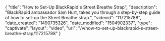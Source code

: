 {
    "title": "How to Set-Up BlackRapid's Street Breathe Strap",
    "description": "BlackRapid ambassador Sam Hurt, takes you through a step-by-step guide of how to set-up the Street Breathe strap.",
    "videoid": "117215788",
    "date_created": "1490735326",
    "date_modified": "1504902337",
    "type": "captivate",
    "layout": "video",
    "url": "\/v\/how-to-set-up-blackrapid-s-street-breathe-strap\/117215788"
}
